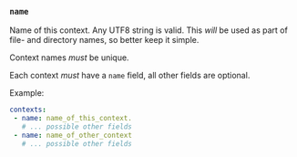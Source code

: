 ### `name`

Name of this context. Any UTF8 string is valid. This *will* be used as part of
file- and directory names, so better keep it simple.

Context names *must* be unique.

Each context *must* have a `name` field, all other fields are optional.

Example:

```yaml
contexts:
 - name: name_of_this_context.
   # ... possible other fields
 - name: name_of_other_context
   # ... possible other fields
```
